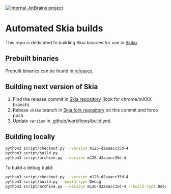 [![internal JetBrains project](https://jb.gg/badges/internal.svg)](https://confluence.jetbrains.com/display/ALL/JetBrains+on+GitHub)
# Automated Skia builds

This repo is dedicated to building Skia binaries for use in [Skiko](https://github.com/JetBrains/skiko).

## Prebuilt binaries

Prebuilt binaries can be found [in releases](https://github.com/JetBrains/skia-pack/releases).

## Building next version of Skia

1. Find the release commit in [Skia repository](https://github.com/google/skia) (look for chrome/mXXX branch)
2. Rebase `skiko` branch in [Skia fork repository](https://github.com/JetBrains/skia) on this commit and force push
3. Update `version` in [.github/workflows/build.yml](https://github.com/JetBrains/skia-pack/blob/master/.github/workflows/build.yml).

## Building locally

```sh
python3 script/checkout.py --version m126-d2aaacc35d-4
python3 script/build.py
python3 script/archive.py --version m126-d2aaacc35d-4
```

To build a debug build:

```sh
python3 script/checkout.py --version m126-d2aaacc35d-4
python3 script/build.py --build-type Debug
python3 script/archive.py --version m126-d2aaacc35d-4 --build-type Debug
```
